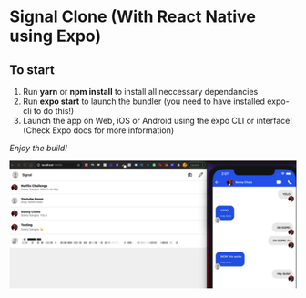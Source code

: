 # Signal Clone (With React Native using Expo)

## To start
1) Run **yarn** or **npm install** to install all neccessary dependancies
2) Run **expo start** to launch the bundler (you need to have installed expo-cli to do this!)
3) Launch the app on Web, iOS or Android using the expo CLI or interface! (Check Expo docs for more information)

*Enjoy the build!*

![Signal Clone with React Native and Expo](Screenshot.png?raw=true "Signal Clone with React Native and Expo")


